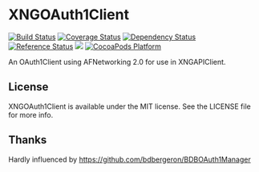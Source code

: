 # XNGOAuth1Client

[![Build Status](http://img.shields.io/travis/xing/XNGOAuth1Client.svg?branch=master&style=flat)](https://travis-ci.org/xing/XNGOAuth1Client)
[![Coverage Status](https://img.shields.io/coveralls/xing/XNGOAuth1Client.svg?style=flat)](https://coveralls.io/r/xing/XNGOAuth1Client/)
[![Dependency Status](https://www.versioneye.com/objective-c/xngoauth1client/0.0.2/badge.png?style=flat)](https://www.versioneye.com/objective-c/xngoauth1client/0.0.2)
[![Reference Status](https://www.versioneye.com/objective-c/XNGOAuth1Client/reference_badge.svg?style=flat)](https://www.versioneye.com/objective-c/XNGOAuth1Client/references)
[![](http://img.shields.io/cocoapods/l/XNGOAuth1Client.svg?style=flat)](https://github.com/xing/XNGOAuth1Client/blob/master/LICENSE)
[![CocoaPods Platform](http://img.shields.io/cocoapods/p/XNGOAuth1Client.svg?style=flat)]()

An OAuth1Client using AFNetworking 2.0 for use in XNGAPIClient.

## License

XNGOAuth1Client is available under the MIT license. See the LICENSE file for more info.

## Thanks

Hardly influenced by https://github.com/bdbergeron/BDBOAuth1Manager
